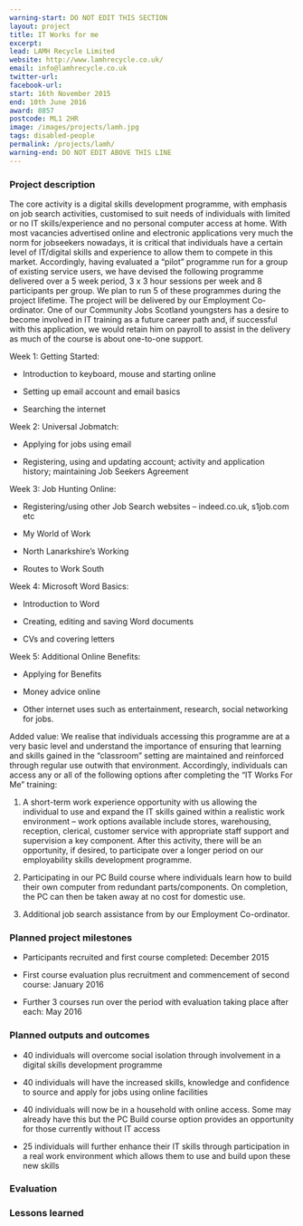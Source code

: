```yaml
---
warning-start: DO NOT EDIT THIS SECTION
layout: project
title: IT Works for me
excerpt: 
lead: LAMH Recycle Limited
website: http://www.lamhrecycle.co.uk/
email: info@lamhrecycle.co.uk
twitter-url: 
facebook-url: 
start: 16th November 2015
end: 10th June 2016
award: 8857
postcode: ML1 2HR
image: /images/projects/lamh.jpg
tags: disabled-people
permalink: /projects/lamh/
warning-end: DO NOT EDIT ABOVE THIS LINE
---
```


### Project description

The core activity is a digital skills development programme, with emphasis on job search activities, customised to suit needs of individuals with limited or no IT skills/experience and no personal computer access at home. With most vacancies advertised online and electronic applications very much the norm for jobseekers nowadays, it is critical that individuals have a certain level of IT/digital skills and experience to allow them to compete in this market. Accordingly, having evaluated a “pilot” programme run for a group of existing service users, we have devised the following programme delivered over a 5 week period, 3 x 3 hour sessions per week and 8 participants per group. We plan to run 5 of these programmes during the project lifetime. The project will be delivered by our Employment Co-ordinator. One of our Community Jobs Scotland youngsters has a desire to become involved in IT training as a future career path and, if successful with this application, we would retain him on payroll to assist in the delivery as much of the course is about one-to-one support. 

Week 1: Getting Started: 

* Introduction to keyboard, mouse and starting online 

* Setting up email account and email basics 

* Searching the internet 

Week 2: Universal Jobmatch:

* Applying for jobs using email 

* Registering, using and updating account; activity and application history; maintaining Job Seekers Agreement 

Week 3: Job Hunting Online:

* Registering/using other Job Search websites – indeed.co.uk, s1job.com etc 

* My World of Work

* North Lanarkshire’s Working 

* Routes to Work South 

Week 4: Microsoft Word Basics: 

* Introduction to Word

* Creating, editing and saving Word documents 

* CVs and covering letters 

Week 5: Additional Online Benefits:

* Applying for Benefits 

* Money advice online 

* Other internet uses such as entertainment, research, social networking for jobs. 

Added value: We realise that individuals accessing this programme are at a very basic level and understand the importance of ensuring that learning and skills gained in the “classroom” setting are maintained and reinforced through regular use outwith that environment. Accordingly, individuals can access any or all of the following options after completing the “IT Works For Me” training: 

1.	A short-term work experience opportunity with us allowing the individual to use and expand the IT skills gained within a realistic work environment – work options available include stores, warehousing, reception, clerical, customer service with appropriate staff support and supervision a key component. After this activity, there will be an opportunity, if desired, to participate over a longer period on our employability skills development programme. 

2.	Participating in our PC Build course where individuals learn how to build their own computer from redundant parts/components. On completion, the PC can then be taken away at no cost for domestic use. 

3.	Additional job search assistance from by our Employment Co-ordinator.

### Planned project milestones

* Participants recruited and first course completed: December 2015

* First course evaluation plus recruitment and commencement of second course: January 2016

* Further 3 courses run over the period with evaluation taking place after each: May 2016

### Planned outputs and outcomes

* 40 individuals will overcome social isolation through involvement in a digital skills development programme

* 40 individuals will have the increased skills, knowledge and confidence to source and apply for jobs using online facilities

* 40 individuals will now be in a household with online access. Some may already have this but the PC Build course option provides an opportunity for those currently without IT access

* 25 individuals will further enhance their IT skills through participation in a real work environment which allows them to use and build upon these new skills

### Evaluation


### Lessons learned



